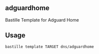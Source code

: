 ## adguardhome
Bastille Template for Adguard Home

## Usage
```shell
bastille template TARGET dns/adguardhome
```
